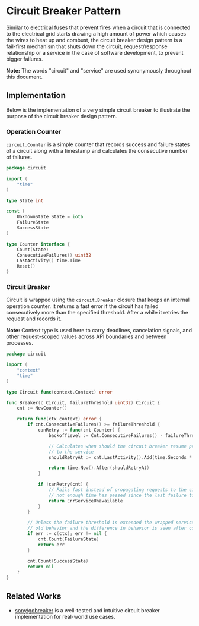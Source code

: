 # Circuit Breaker Pattern

Similar to electrical fuses that prevent fires when a circuit that is connected
to the electrical grid starts drawing a high amount of power which causes the
wires to heat up and combust, the circuit breaker design pattern is a fail-first
mechanism that shuts down the circuit, request/response relationship or a
service in the case of software development, to prevent bigger failures.

**Note:** The words "circuit" and "service" are used synonymously throughout this
document.

## Implementation

Below is the implementation of a very simple circuit breaker to illustrate the purpose
of the circuit breaker design pattern.

### Operation Counter

`circuit.Counter` is a simple counter that records success and failure states of
a circuit along with a timestamp and calculates the consecutive number of
failures.

```go
package circuit

import (
	"time"
)

type State int

const (
	UnknownState State = iota
	FailureState
	SuccessState
)

type Counter interface {
	Count(State)
	ConsecutiveFailures() uint32
	LastActivity() time.Time
	Reset()
}
```

### Circuit Breaker

Circuit is wrapped using the `circuit.Breaker` closure that keeps an internal operation counter.
It returns a fast error if the circuit has failed consecutively more than the specified threshold.
After a while it retries the request and records it.

**Note:** Context type is used here to carry deadlines, cancelation signals, and
other request-scoped values across API boundaries and between processes.

```go
package circuit

import (
	"context"
	"time"
)

type Circuit func(context.Context) error

func Breaker(c Circuit, failureThreshold uint32) Circuit {
	cnt := NewCounter()

	return func(ctx context) error {
		if cnt.ConsecutiveFailures() >= failureThreshold {
			canRetry := func(cnt Counter) {
				backoffLevel := Cnt.ConsecutiveFailures() - failureThreshold

				// Calculates when should the circuit breaker resume propagating requests
				// to the service
				shouldRetryAt := cnt.LastActivity().Add(time.Seconds * 2 << backoffLevel)

				return time.Now().After(shouldRetryAt)
			}

			if !canRetry(cnt) {
				// Fails fast instead of propagating requests to the circuit since
				// not enough time has passed since the last failure to retry
				return ErrServiceUnavailable
			}
		}

		// Unless the failure threshold is exceeded the wrapped service mimics the
		// old behavior and the difference in behavior is seen after consecutive failures
		if err := c(ctx); err != nil {
			cnt.Count(FailureState)
			return err
		}

		cnt.Count(SuccessState)
		return nil
	}
}
```

## Related Works

- [sony/gobreaker](https://github.com/sony/gobreaker) is a well-tested and intuitive circuit breaker implementation for real-world use cases.
